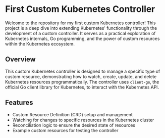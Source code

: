 # First Custom Kubernetes Controller

Welcome to the repository for my first custom Kubernetes controller! This project is a deep dive into extending Kubernetes' functionality through the development of a custom controller. It serves as a practical exploration of Kubernetes internals, Go programming, and the power of custom resources within the Kubernetes ecosystem.

## Overview

This custom Kubernetes controller is designed to manage a specific type of custom resource, demonstrating how to watch, create, update, and delete Kubernetes resources programmatically. The controller uses `client-go`, the official Go client library for Kubernetes, to interact with the Kubernetes API.

## Features

- Custom Resource Definition (CRD) setup and management
- Watching for changes to specific resources in the Kubernetes cluster
- Reconciliation logic to ensure the desired state of resources
- Example custom resources for testing the controller




